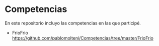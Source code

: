 # Competencias

En este repositorio incluyo las competencias en las que participé.

- FrioFrio https://github.com/pablomolteni/Competencias/tree/master/FrioFrio
